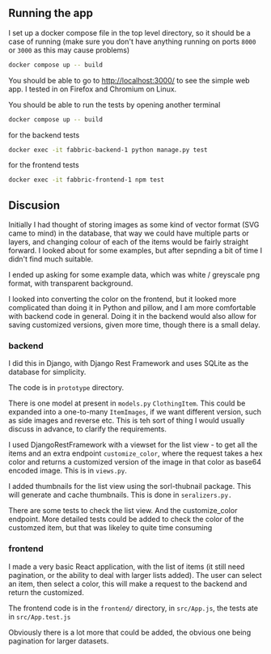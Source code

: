 ## Running the app
I set up a docker compose file in the top level directory, so it should be a case of running
(make sure you don't have anything running on ports `8000` or `3000` as this may cause problems)


```sh
docker compose up -- build
```

You should be able to go to [http://localhost:3000/](http://localhost:3000/) to see the simple web app.  I tested in on Firefox and Chromium on Linux. 

You should be able to run the tests by opening another terminal 

```sh
docker compose up -- build
```

for the backend tests
```sh
docker exec -it fabbric-backend-1 python manage.py test
```

for the frontend tests
```sh
docker exec -it fabbric-frontend-1 npm test
```


## Discusion

Initially I had thought of storing images as some kind of vector format (SVG came to mind) in the database, that way we could have multiple parts or layers, and changing colour of each of the items would be fairly straight forward. I looked about for some examples, but after sepnding a  bit of time I didn't find much suitable.

I ended up asking for some example data, which was white / greyscale png format, with transparent background. 

I looked into converting the color on the frontend, but it looked more complicated than doing it in Python and pillow, and I am more comfortable with backend code in general. Doing it in the backend would also allow for saving customized versions, given more time, though there is a small delay.

### backend
I did this in Django, with Django Rest Framework and uses SQLite as the database for simplicity.

The code is in `prototype` directory.  

There is one model at present in `models.py` `ClothingItem`. This could be expanded into a one-to-many `ItemImages`, if we want different version, such as side images and reverse etc. This is teh sort of thing I would usually discuss in advance, to clarify the requirements.

I used DjangoRestFramework with a viewset for the list view - to get all the items and an extra endpoint `customize_color`, where the request takes a hex color and returns a customized version of the image in that color as base64 encoded image. This is in `views.py`. 

I added thumbnails for the list view using the sorl-thubnail package. This will generate and cache thumbnails. This is done in `seralizers.py.`

There are some tests to check the list view. And the customize_color endpoint. More detailed tests could be added to check the color of the customzed item, but that was likeley to quite time consuming 

### frontend

I made a very basic React application, with the list of items (it still need pagination, or the ability to deal with larger lists added). 
The user can select an item, then select a color, this will make a request to the backend and return the customized.

The frontend code is in the `frontend/` directory, in `src/App.js`, the tests ate in `src/App.test.js`


Obviously there is a lot more that could be added, the obvious one being pagination  for larger datasets. 



